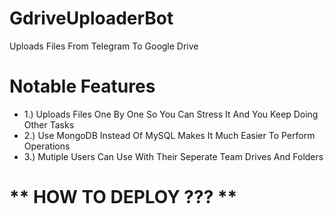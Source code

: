 # GdriveUploaderBot

Uploads Files From Telegram To Google Drive 

# Notable Features
- 1.) Uploads Files One By One So You Can Stress It And You Keep Doing Other Tasks
- 2.) Use MongoDB Instead Of MySQL Makes It Much Easier To Perform Operations
- 3.) Mutiple Users Can Use With Their Seperate Team Drives And Folders


# ** HOW TO DEPLOY ??? **
